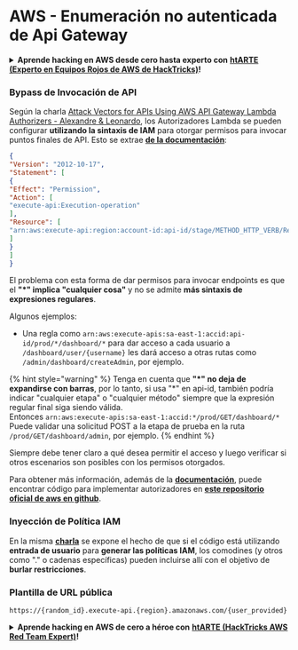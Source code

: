 # AWS - Enumeración no autenticada de Api Gateway

<details>

<summary><strong>Aprende hacking en AWS desde cero hasta experto con</strong> <a href="https://training.hacktricks.xyz/courses/arte"><strong>htARTE (Experto en Equipos Rojos de AWS de HackTricks)</strong></a><strong>!</strong></summary>

Otras formas de apoyar a HackTricks:

* Si deseas ver tu **empresa anunciada en HackTricks** o **descargar HackTricks en PDF** Consulta los [**PLANES DE SUSCRIPCIÓN**](https://github.com/sponsors/carlospolop)!
* Obtén la [**merchandising oficial de PEASS & HackTricks**](https://peass.creator-spring.com)
* Descubre [**La Familia PEASS**](https://opensea.io/collection/the-peass-family), nuestra colección exclusiva de [**NFTs**](https://opensea.io/collection/the-peass-family)
* **Únete al** 💬 [**grupo de Discord**](https://discord.gg/hRep4RUj7f) o al [**grupo de telegram**](https://t.me/peass) o **síguenos** en **Twitter** 🐦 [**@hacktricks_live**](https://twitter.com/hacktricks_live)**.**
* **Comparte tus trucos de hacking enviando PRs a los repositorios de** [**HackTricks**](https://github.com/carlospolop/hacktricks) y [**HackTricks Cloud**](https://github.com/carlospolop/hacktricks-cloud).

</details>

### Bypass de Invocación de API

Según la charla [Attack Vectors for APIs Using AWS API Gateway Lambda Authorizers - Alexandre & Leonardo](https://www.youtube.com/watch?v=bsPKk7WDOnE), los Autorizadores Lambda se pueden configurar **utilizando la sintaxis de IAM** para otorgar permisos para invocar puntos finales de API. Esto se extrae [**de la documentación**](https://docs.aws.amazon.com/apigateway/latest/developerguide/api-gateway-control-access-using-iam-policies-to-invoke-api.html):
```json
{
"Version": "2012-10-17",
"Statement": [
{
"Effect": "Permission",
"Action": [
"execute-api:Execution-operation"
],
"Resource": [
"arn:aws:execute-api:region:account-id:api-id/stage/METHOD_HTTP_VERB/Resource-path"
]
}
]
}
```
El problema con esta forma de dar permisos para invocar endpoints es que el **"\*" implica "cualquier cosa"** y no se admite **más sintaxis de expresiones regulares**.

Algunos ejemplos:

* Una regla como `arn:aws:execute-apis:sa-east-1:accid:api-id/prod/*/dashboard/*` para dar acceso a cada usuario a `/dashboard/user/{username}` les dará acceso a otras rutas como `/admin/dashboard/createAdmin`, por ejemplo.

{% hint style="warning" %}
Tenga en cuenta que **"\*" no deja de expandirse con barras**, por lo tanto, si usa "\*" en api-id, también podría indicar "cualquier etapa" o "cualquier método" siempre que la expresión regular final siga siendo válida.\
Entonces `arn:aws:execute-apis:sa-east-1:accid:*/prod/GET/dashboard/*`\
Puede validar una solicitud POST a la etapa de prueba en la ruta `/prod/GET/dashboard/admin`, por ejemplo.
{% endhint %}

Siempre debe tener claro a qué desea permitir el acceso y luego verificar si otros escenarios son posibles con los permisos otorgados.

Para obtener más información, además de la [**documentación**](https://docs.aws.amazon.com/apigateway/latest/developerguide/api-gateway-control-access-using-iam-policies-to-invoke-api.html), puede encontrar código para implementar autorizadores en [**este repositorio oficial de aws en github**](https://github.com/awslabs/aws-apigateway-lambda-authorizer-blueprints/tree/master/blueprints).

### Inyección de Política IAM

En la misma [**charla**](https://www.youtube.com/watch?v=bsPKk7WDOnE) se expone el hecho de que si el código está utilizando **entrada de usuario** para **generar las políticas IAM**, los comodines (y otros como "." o cadenas específicas) pueden incluirse allí con el objetivo de **burlar restricciones**.

### Plantilla de URL pública
```
https://{random_id}.execute-api.{region}.amazonaws.com/{user_provided}
```
<details>

<summary><strong>Aprende hacking en AWS de cero a héroe con</strong> <a href="https://training.hacktricks.xyz/courses/arte"><strong>htARTE (HackTricks AWS Red Team Expert)</strong></a><strong>!</strong></summary>

Otras formas de apoyar a HackTricks:

* Si quieres ver tu **empresa anunciada en HackTricks** o **descargar HackTricks en PDF** Consulta los [**PLANES DE SUSCRIPCIÓN**](https://github.com/sponsors/carlospolop)!
* Obtén el [**oficial PEASS & HackTricks swag**](https://peass.creator-spring.com)
* Descubre [**The PEASS Family**](https://opensea.io/collection/the-peass-family), nuestra colección de [**NFTs**](https://opensea.io/collection/the-peass-family) exclusivos
* **Únete al** 💬 [**grupo de Discord**](https://discord.gg/hRep4RUj7f) o al [**grupo de telegram**](https://t.me/peass) o **síguenos** en **Twitter** 🐦 [**@hacktricks_live**](https://twitter.com/hacktricks_live)**.**
* **Comparte tus trucos de hacking enviando PRs a los** [**HackTricks**](https://github.com/carlospolop/hacktricks) y [**HackTricks Cloud**](https://github.com/carlospolop/hacktricks-cloud) repositorios de github.

</details>
